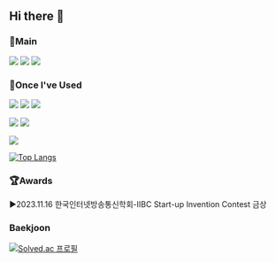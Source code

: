 ## Hi there 👋



### 📌Main
<img src="https://img.shields.io/badge/python-3776AB?style=for-the-badge&logo=python&logoColor=white"> <img src="https://img.shields.io/badge/jupyter-F37626?style=for-the-badge&logo=jupyter&logoColor=white"> <img src="https://img.shields.io/badge/anaconda-44A833?style=for-the-badge&logo=anaconda&logoColor=white"> 
### 📑Once I've Used
<img src="https://img.shields.io/badge/JAVA-F7DF1E?style=for-the-badge&logo=JAVA&logoColor=white"> <img src="https://img.shields.io/badge/Eclipse IDE-2C2255?style=for-the-badge&logo=Eclipse IDE&logoColor=white"> <img src="https://img.shields.io/badge/Android Studio-3DDC84?style=for-the-badge&logo=Android Studio&logoColor=white">

<img src="https://img.shields.io/badge/C-A8B9CC?style=for-the-badge&logo=C&logoColor=white"> <img src="https://img.shields.io/badge/c++-00599C?style=for-the-badge&logo=cplusplus&logoColor=white">

<img src="https://img.shields.io/badge/Firebase-039BE5?style=for-the-badge&logo=Firebase&logoColor=white">

[![Top Langs](https://github-readme-stats.vercel.app/api/top-langs/?username=AIoT-HD)](https://github.com/anuraghazra/github-readme-stats)


### 🏆Awards
▶️2023.11.16 한국인터넷방송통신학회-IIBC Start-up Invention Contest 금상

### Baekjoon
[![Solved.ac 프로필](http://mazassumnida.wtf/api/v2/generate_badge?boj=oksusu)](https://solved.ac/oksusu)
